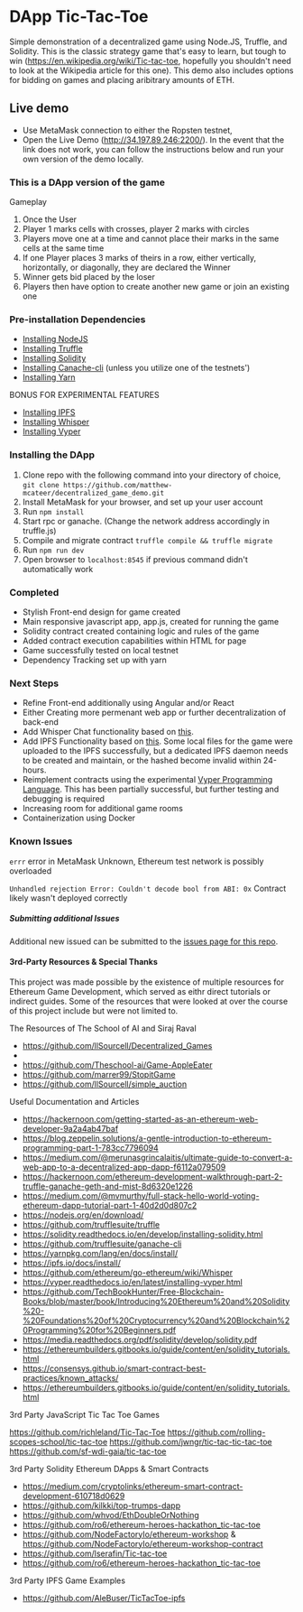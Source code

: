 # DApp Tic-Tac-Toe

Simple demonstration of a decentralized game using Node.JS, Truffle, and Solidity. This is the classic strategy game that's easy to learn, but tough to win (https://en.wikipedia.org/wiki/Tic-tac-toe, hopefully you shouldn't need to look at the Wikipedia article for this one). This demo also includes options for bidding on games and placing aribitrary amounts of ETH.

## Live demo ##
* Use MetaMask connection to either the Ropsten testnet,  
* Open the Live Demo (http://34.197.89.246:2200/). In the event that the link does not work, you can follow the instructions below and run your own version of the demo locally.

### This is a DApp version of the game ###
Gameplay
 1. Once the User
 2. Player 1 marks cells with crosses, player 2 marks with circles
 3. Players move one at a time and cannot place their marks in the same cells at the same time
 4. If one Player places 3 marks of theirs in a row, either vertically, horizontally, or diagonally, they are declared the Winner
 5. Winner gets bid placed by the loser
 6. Players then have option to create another new game or join an existing one

### Pre-installation Dependencies ###

* [Installing NodeJS](https://nodejs.org/en/download/)
* [Installing Truffle](https://github.com/trufflesuite/truffle)
* [Installing Solidity](https://solidity.readthedocs.io/en/develop/installing-solidity.html)
* [Installing Canache-cli](https://github.com/trufflesuite/ganache-cli) (unless you utilize one of the testnets')
* [Installing Yarn](https://yarnpkg.com/lang/en/docs/install/)

BONUS FOR EXPERIMENTAL FEATURES

* [Installing IPFS](https://ipfs.io/docs/install/)
* [Installing Whisper](https://github.com/ethereum/go-ethereum/wiki/Whisper)
* [Installing Vyper](https://vyper.readthedocs.io/en/latest/installing-vyper.html)

### Installing the DApp ###
1. Clone repo with the following command into your directory of choice, `git clone https://github.com/matthew-mcateer/decentralized_game_demo.git`
2. Install MetaMask for your browser, and set up your user account
3. Run `npm install `
4. Start rpc or ganache. (Change the network address accordingly in truffle.js)
5. Compile and migrate contract `truffle compile && truffle migrate`
6. Run `npm run dev`
7. Open browser to `localhost:8545` if previous command didn't automatically work

### Completed ###
* Stylish Front-end design for game created
* Main responsive javascript app, app.js, created for running the game
* Solidity contract created containing logic and rules of the game
* Added contract execution capabilities within HTML for page
* Game successfully tested on local testnet
* Dependency Tracking set up with yarn

### Next Steps ###
* Refine Front-end additionally using Angular and/or React
* Either Creating more permenant web app or further decentralization of back-end
* Add Whisper Chat functionality based on [this](https://github.com/rodocite/decentralized-react-chat).
* Add IPFS Functionality based on [this](https://www.youtube.com/watch?v=Nv_Teb--1zg&t=3s). Some local files for the game were uploaded to the IPFS successfully, but a dedicated IPFS daemon needs to be created and maintain, or the hashed become invalid within 24-hours.
* Reimplement contracts using the experimental [Vyper Programming Language](https://github.com/ethereum/go-ethereum/wiki/Whisper). This has been partially successful, but further testing and debugging is required
* Increasing room for additional game rooms
* Containerization using Docker

### Known Issues ###
`errr` error in MetaMask
	Unknown, Ethereum test network is possibly overloaded

`Unhandled rejection Error: Couldn't decode bool from ABI: 0x`
	Contract likely wasn't deployed correctly

##### Submitting additional Issues
Additional new issued can be submitted to the [issues page for this repo](https://github.com/matthew-mcateer/DApp_Tic-Tac-Toe/issues).

#### 3rd-Party Resources & Special Thanks ####
This project was made possible by the existence of multiple resources for Ethereum Game Development, which served as eithr direct tutorials or indirect guides. Some of the resources that were looked at over the course of this project include but were not limited to.

The Resources of The School of AI and Siraj Raval
* https://github.com/llSourcell/Decentralized_Games
* 
* https://github.com/Theschool-ai/Game-AppleEater
* https://github.com/marrer99/StopitGame
* https://github.com/llSourcell/simple_auction

Useful Documentation and Articles
* https://hackernoon.com/getting-started-as-an-ethereum-web-developer-9a2a4ab47baf
* https://blog.zeppelin.solutions/a-gentle-introduction-to-ethereum-programming-part-1-783cc7796094
* https://medium.com/@merunasgrincalaitis/ultimate-guide-to-convert-a-web-app-to-a-decentralized-app-dapp-f6112a079509
* https://hackernoon.com/ethereum-development-walkthrough-part-2-truffle-ganache-geth-and-mist-8d6320e1226
* https://medium.com/@mvmurthy/full-stack-hello-world-voting-ethereum-dapp-tutorial-part-1-40d2d0d807c2
* https://nodejs.org/en/download/
* https://github.com/trufflesuite/truffle
* https://solidity.readthedocs.io/en/develop/installing-solidity.html
* https://github.com/trufflesuite/ganache-cli
* https://yarnpkg.com/lang/en/docs/install/
* https://ipfs.io/docs/install/
* https://github.com/ethereum/go-ethereum/wiki/Whisper
* https://vyper.readthedocs.io/en/latest/installing-vyper.html
* https://github.com/TechBookHunter/Free-Blockchain-Books/blob/master/book/Introducing%20Ethereum%20and%20Solidity%20-%20Foundations%20of%20Cryptocurrency%20and%20Blockchain%20Programming%20for%20Beginners.pdf 
* https://media.readthedocs.org/pdf/solidity/develop/solidity.pdf
* https://ethereumbuilders.gitbooks.io/guide/content/en/solidity_tutorials.html
* https://consensys.github.io/smart-contract-best-practices/known_attacks/
* https://ethereumbuilders.gitbooks.io/guide/content/en/solidity_tutorials.html

3rd Party JavaScript Tic Tac Toe Games

https://github.com/richleland/Tic-Tac-Toe
https://github.com/rolling-scopes-school/tic-tac-toe
https://github.com/jwngr/tic-tac-tic-tac-toe
https://github.com/sf-wdi-gaia/tic-tac-toe

3rd Party Solidity Ethereum DApps & Smart Contracts

* https://medium.com/cryptolinks/ethereum-smart-contract-development-610718d0629
* https://github.com/kilkki/top-trumps-dapp
* https://github.com/whvod/EthDoubleOrNothing
* https://github.com/ro6/ethereum-heroes-hackathon_tic-tac-toe
* https://github.com/NodeFactoryIo/ethereum-workshop & https://github.com/NodeFactoryIo/ethereum-workshop-contract
* https://github.com/lserafin/Tic-tac-toe
* https://github.com/ro6/ethereum-heroes-hackathon_tic-tac-toe

3rd Party IPFS Game Examples
* https://github.com/AleBuser/TicTacToe-ipfs
